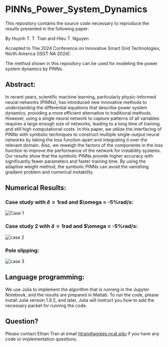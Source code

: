 # PINNs_Power_System_Dynamics

This repository contains the source code necessary to reproduce the results presented in the following paper:

By Huynh T. T. Tran and Hieu T. Nguyen

Accepted to The 2024 Conference on Innovative Smart Grid Technologies, North America (ISGT NA 2024).

The method shown in this repository can be used for modeling the power system dynamics by PINNs.

## Abstract:
In recent years, scientific machine learning, particularly physic-informed neural networks (PINNs), has introduced new innovative methods to understanding the differential equations that describe power system dynamics, providing a more efficient alternative to traditional methods. However, using a single neural network to capture patterns of all variables requires a large enough size of networks, leading to a long time of training and still high computational costs. In this paper, we utilize the interfacing of PINNs with symbolic techniques to construct multiple single-output neural networks by taking the loss function apart and integrating it over the relevant domain. Also, we reweigh the factors of the components in the loss function to improve the performance of the network for instability systems.
Our results show that the symbolic PINNs provide higher accuracy with significantly fewer parameters and faster training time. By using the adaptive weight method, the symbolic PINNs can avoid the vanishing gradient problem and numerical instability.

## Numerical Results:
### Case study with $\delta = 1$rad and $\omega = -5%rad/s:
![Case 1](https://github.com/ThanhEthan/PINNs_Power_System_Dynamics/assets/115194407/a6a33657-e834-4108-a176-c97a70203d25)


### Case study 2 with $\delta = 1$rad and $\omega = -5%rad/s:
![case 2](https://github.com/ThanhEthan/PINNs_Power_System_Dynamics/assets/115194407/03dde745-832e-4f9e-9dee-f24874b7957f)


### Pole slipping:
![case 3](https://github.com/ThanhEthan/PINNs_Power_System_Dynamics/assets/115194407/8a0539a8-24ee-462c-b90e-55b851748232)



## Language programming:
We use Julia to implement the algorithm that is running in the Jupyter Notebook, and the results are prepared in Matlab.
To run the code, please install Julia version 1.9.2, and later, Julia will instruct you how to add the necessary packet for running the code.

## Question?
Please contact Ethan Tran at email htran@aggies.ncat.edu if you have any code or implementation questions.

